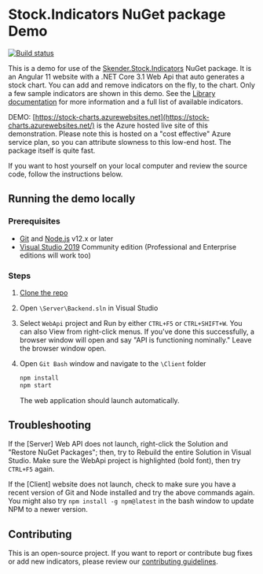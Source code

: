 # Stock.Indicators NuGet package Demo

[![Build status](https://dev.azure.com/skender/Stock.Indicators/_apis/build/status/Stock.Charts)](https://dev.azure.com/skender/Stock.Indicators/_build/latest?definitionId=19)

This is a demo for use of the [Skender.Stock.Indicators](https://www.nuget.org/packages/Skender.Stock.Indicators) NuGet package.  It is an Angular 11 website with a .NET Core 3.1 Web Api that auto generates a stock chart.  You can add and remove indicators on the fly, to the chart.  Only a few sample indicators are shown in this demo.  See the [Library documentation](https://daveskender.github.io/Stock.Indicators) for more information and a full list of available indicators.

DEMO: [https://stock-charts.azurewebsites.net](https://stock-charts.azurewebsites.net/) is the Azure hosted live site of this demonstration.  Please note this is hosted on a "cost effective" Azure service plan, so you can attribute slowness to this low-end host.  The package itself is quite fast.

If you want to host yourself on your local computer and review the source code, follow the instructions below.

## Running the demo locally

### Prerequisites

- [Git](https://git-scm.com/) and [Node.js](https://nodejs.org/) v12.x or later
- [Visual Studio 2019](http://visualstudio.com) Community edition (Professional and Enterprise editions will work too)

### Steps

1. [Clone the repo](https://help.github.com/en/github/creating-cloning-and-archiving-repositories/cloning-a-repository)

2. Open `\Server\Backend.sln` in Visual Studio

3. Select `WebApi` project and Run by either `CTRL+F5` or `CTRL+SHIFT+W`.  You can also View from right-click menus.  If you've done this successfully, a browser window will open and say "API is functioning nominally."  Leave the browser window open.

4. Open `Git Bash` window and navigate to the `\Client` folder

    ``` bash
    npm install
    npm start
    ```

    The web application should launch automatically.

## Troubleshooting

If the [Server] Web API does not launch, right-click the Solution and "Restore NuGet Packages"; then, try to Rebuild the entire Solution in Visual Studio.  Make sure the WebApi project is highlighted (bold font), then try `CTRL+F5` again.

If the [Client] website does not launch, check to make sure you have a recent version of Git and Node installed and try the above commands again.  You might also try `npm install -g npm@latest` in the bash window to update NPM to a newer version.

## Contributing

This is an open-source project.  If you want to report or contribute bug fixes or add new indicators, please review our [contributing guidelines](CONTRIBUTING.md).
